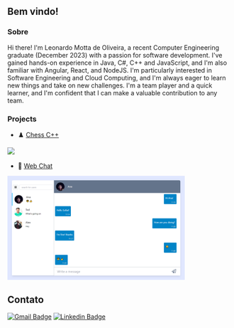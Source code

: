 ## Bem vindo!
<!--
# Olá! Seja bem vindo! 👋  
-->
<!--
[<img align="right"  alt="banner" src="https://raw.githubusercontent.com/leo-motta/leo-motta/master/profile.png" width="200">](https://raw.githubusercontent.com/leo-motta/leo-motta/master/profile.png)
-->
### Sobre
Hi there! I'm Leonardo Motta de Oliveira, a recent Computer Engineering graduate (December 2023) with a passion for software development. I've gained hands-on experience in Java, C#, C++ and JavaScript, and I'm also familiar with Angular, React, and NodeJS. I'm particularly interested in Software Engineering and Cloud Computing, and I'm always eager to learn new things and take on new challenges. I'm a team player and a quick learner, and I'm confident that I can make a valuable contribution to any team.

<!--
## Tecnologias

[![My Skills](https://skillicons.dev/icons?i=cs,dotnet,js,ts,react,nodejs,angular,java,spring,tailwind,sass&theme=light)](https://skillicons.dev)
-->
### Projects


-  ♟️ [Chess C++](https://github.com/leo-motta/chess-sdl2 "Chess C++")
<!--
Desenvolvi do zero um jogo de xadrez em C++ usando a biblioteca gráfica SDL2
-->
[<img src="https://i3.ytimg.com/vi/t80xjY6SwNA/maxresdefault.jpg" width="400">](https://github.com/leo-motta/chess-sdl2)

- 💬 [Web Chat](https://github.com/leo-motta/webchat "Web Chat")

<!--
Chat criado do zero usando a stack MERN

Recursos:
- Separação entre servidores Front-end e Back-end
- Criação de UI com ReactJS e TailwindCSS
- Gerenciamento global de estados com Redux Toolkit
- Lógica de Negócio com NodeJS
- Proteção de rotas com JSON Web Tokens
- Criptografia de senhas usando BCrypt
- Densenvolvimento de REST APIs para Usuários e Chats
- Persistência de dados com MongoDB
-->
[<img src="https://github.com/leo-motta/webchat/blob/master/screenshots/screenshot_03.png" width="400">](https://github.com/leo-motta/webchat)

## Contato

[![Gmail Badge](https://img.shields.io/badge/-Gmail-5DADE2?style=flat-square&logo=Gmail&logoColor=white&link=mailto:leonardomotta@ucl.br)](mailto:leonardomotta@ucl.br)
[![Linkedin Badge](https://img.shields.io/badge/-LinkedIn-5DADE2?style=flat-square&logo=Linkedin&logoColor=white&link=https://www.linkedin.com/in/leonardomottadev)](https://www.linkedin.com/in/leonardomottadev/)
